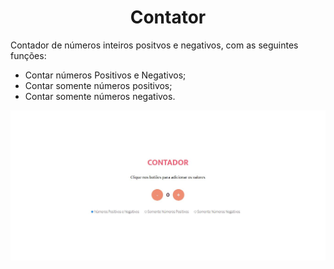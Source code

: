 <h1 align='center'>Contator</h1>

<p>Contador de números inteiros positvos e negativos, com as seguintes funções:<p>

<ul>
    <li>Contar números Positivos e Negativos;</li>
    <li>Contar somente números positivos;</li>
    <li>Contar somente números negativos.</li>
</ul>

<img src='assets/image/imagem_projeto_finalizado.JPG'>
